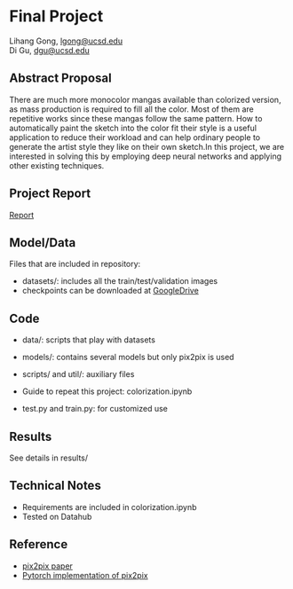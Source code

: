 # Final Project

Lihang Gong, lgong@ucsd.edu\
Di Gu, dgu@ucsd.edu

## Abstract Proposal

There are much more monocolor mangas available than colorized version, as mass production is required to fill all the color. Most of them are repetitive works since these mangas follow the same pattern. How to automatically paint the sketch into the color fit their style is a useful application to reduce their workload and can help ordinary people to generate the artist style they like on their own sketch.In this project, we are interested in solving this by employing deep neural networks and applying other existing techniques. 

## Project Report

[Report](Report.pdf)

## Model/Data

Files that are included in repository:
- datasets/: includes all the train/test/validation images
- checkpoints can be downloaded at [GoogleDrive](https://drive.google.com/drive/folders/1m5wf2Fb_9XDbyAkBhNHY2E4LMIoEuDrn?usp=sharing)

## Code

- data/: scripts that play with datasets
- models/: contains several models but only pix2pix is used
- scripts/ and util/: auxiliary files

- Guide to repeat this project: colorization.ipynb
- test.py and train.py: for customized use 

## Results

See details in results/

## Technical Notes

- Requirements are included in colorization.ipynb
- Tested on Datahub

## Reference

- [pix2pix paper](https://arxiv.org/pdf/1611.07004.pdf)
- [Pytorch implementation of pix2pix](https://github.com/junyanz/pytorch-CycleGAN-and-pix2pix)

